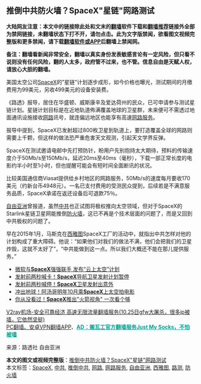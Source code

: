  <h2>推倒中共防火墙？SpaceX"星链"网路测试</h2> <p class="notice"><b>大陆网友注意：本文中的链接除此处和文末的<a href="https://github.com/bannedbook/fanqiang" >翻墙</a>软件下载和<a href="https://github.com/killgcd/justmysocks/blob/master/README.md">翻墙推荐</a>链接外全部为禁网链接，未翻墙状态下打不开，请勿点击。此为文字版禁闻，欲看图文视频完整版和更多禁闻，请下载<a href="https://github.com/bannedbook/fanqiang">翻墙软件或APP</a>后翻墙上禁闻网。</p><p>备注：翻墙看新闻非常安全，翻墙以真实身份发表敏感言论有一定风险，但只看不说则没有任何风险，翻的人太多，政府管不过来，也不管。信息自由是天赋人权，请放心大胆的翻墙。</b></p>  <div class="entry"> <p>美国太空公司<a href="https://www.bannedbook.org/bnews/tag/spacex/" class="st_tag internal_tag" rel="tag" title="标签 SpaceX 下的日志">SpaceX</a>的&#8221;星链&#8221;计划逐步成形，如今价格也曝光，测试期间的月缴费用为99美元，另收499美元的设备安装费。</p> <p></p> <p>《路透》报导，居住在华盛顿、威斯康辛及爱达荷州的民众，已可申请参与测试星链计划。星链计划目标是在近地轨道佈满覆盖地球的卫星群，未来便可不需透过地面通讯设施接收<a href="https://www.bannedbook.org/bnews/tag/%E7%BD%91%E8%B7%AF/" class="st_tag internal_tag" rel="tag" title="标签 网路 下的日志">网路</a>讯号，就连偏远地区也能享有高速<a href="https://www.bannedbook.org/bnews/tag/%E7%BD%91%E8%B7%AF%E6%9C%8D%E5%8A%A1/" class="st_tag internal_tag" rel="tag" title="标签 网路服务 下的日志">网路服务</a>。</p> <p>报导中提到，SpaceX已发射超过800枚卫星到轨道上，要打造覆盖全球的网路则需要上千颗，但这样的做法恐严重危害天文观测，引起天文学界反弹。</p>  <p>SpaceX在测试邀请电邮中先打预防针，盼用户先别抱持太大期待，预料的传输速度介于50Mb/s至150Mb/s，延迟20ms至40ms（毫秒），下载一部正常长度的电影约半小时至1小时，但也提醒可能会有短时间全面断讯的状况。</p> <p>比较美国通信商Viasat提供给乡村地区的网路服务，50Mb/s的速度每月要收170美元（约新台币4948元）。一名已支付费用的受测民众提到，后续若是不满意服务品质，SpaceX承诺在返还设备后可退款75％。</p> <p><a href="https://www.bannedbook.org/bnews/tag/%e8%87%aa%e7%94%b1%e4%ba%9a%e6%b4%b2/" class="st_tag internal_tag" rel="tag" title="标签 自由亚洲 下的日志">自由亚洲</a>曾报道，虽然<a href="https://www.bannedbook.org/bnews/tag/%e4%b8%ad%e5%85%b1/" class="st_tag internal_tag" rel="tag" title="标签 中共 下的日志">中共</a>也正试图将极权推向太空领域，但对于SpaceX的Starlink星链卫星网能推倒<a href="https://www.bannedbook.org/bnews/tag/%e9%98%b2%e7%81%ab%e5%a2%99/" class="st_tag internal_tag" rel="tag" title="标签 防火墙 下的日志">防火墙</a>，这已不再是个技术层面的问题了，而是又回到中共极权的问题了。</p> <p>早在2015年1月，马斯克在<a href="https://www.bannedbook.org/bnews/tag/%e8%a5%bf%e9%9b%85%e5%9b%be/" class="st_tag internal_tag" rel="tag" title="标签 西雅图 下的日志">西雅图</a>SpaceX工厂的活动中，就指出中共怎样对他的计划构成了重大障碍。他说：“如果他们对我们的做法不满，他们会把我们的卫星炸毁，这就不太好了”，“中共能做到这一点。所以我们大概还不能在那儿提供服务。”</p>  <ul class='op-related-articles' title='相关阅读'> <li><a href='https://www.bannedbook.org/bnews/cnnews/20201022/1418053.html' target='_blank'>微软与<b>SpaceX</b>强强联手 发布“云上太空”计划</a></li> <li><a href='https://www.bannedbook.org/bnews/baitai/20201003/1407575.html' target='_blank'>发射前两秒喊卡！<b>SpaceX</b>导航卫星发射计划暂停</a></li> <li><a href='https://www.bannedbook.org/bnews/cnnews/20201003/1407441.html' target='_blank'>发射前两秒喊停！<b>SpaceX</b>卫星发射出意外</a></li> <li><a href='https://www.bannedbook.org/bnews/yule/20200923/1401530.html' target='_blank'>冲出地球！阿汤哥明年10月乘<b>SpaceX</b>上太空拍电影</a></li> <li><a href='https://www.bannedbook.org/bnews/cnnews/20200912/1395239.html' target='_blank'>你从没看过！<b>SpaceX</b>推出"火箭视角" 一次看个够</a></li> </ul> <p class="texttj"> <a href="https://www.bannedbook.org/forum23/topic22702.html" target="_blank">V2ray机场-安全可靠经济 高速无限流量翻墙服务(10.25日gfw大屠杀，很多ip被墙，它依然坚挺)</a><br/> <a href="https://github.com/bannedbook/fanqiang/wiki/%E7%A6%81%E9%97%BB%E7%BD%91%E5%AE%89%E5%8D%93%E7%BF%BB%E5%A2%99%E6%96%B0%E9%97%BBAPP" target="_blank">PC翻墙、安卓VPN翻墙APP</a>、<span onclick="window.open('https://github.com/killgcd/justmysocks/blob/master/README.md')" style="font-weight:bold;color:#00A191;cursor:pointer;text-decoration:underline;outline:none">AD：搬瓦工官方翻墙服务Just My Socks，不怕被墙</span></p><p> 来源：路透社 自由亚洲 </p><a name='sharetosocial'></a>       <div><b>本文的图文或视频完整版</b>：<a href='https://www.bannedbook.org/bnews/lifebaike/20201028/1421737.html'>推倒中共防火墙？SpaceX"星链"网路测试</a></div>  </div><!--END ENTRY--> <div class="postfooter"> <div>本文标签：<a href="https://www.bannedbook.org/bnews/tag/spacex/" rel="tag">SpaceX</a>, <a href="https://www.bannedbook.org/bnews/tag/%e4%b8%ad%e5%85%b1/" rel="tag">中共</a>, <a href="https://www.bannedbook.org/bnews/tag/%e6%8e%a8%e5%80%92%e4%b8%ad%e5%85%b1/" rel="tag">推倒中共</a>, <a href="https://www.bannedbook.org/bnews/tag/%E7%BD%91%E8%B7%AF/" rel="tag">网路</a>, <a href="https://www.bannedbook.org/bnews/tag/%E7%BD%91%E8%B7%AF%E6%9C%8D%E5%8A%A1/" rel="tag">网路服务</a>, <a href="https://www.bannedbook.org/bnews/tag/%e8%87%aa%e7%94%b1%e4%ba%9a%e6%b4%b2/" rel="tag">自由亚洲</a>, <a href="https://www.bannedbook.org/bnews/tag/%e8%a5%bf%e9%9b%85%e5%9b%be/" rel="tag">西雅图</a>, <a href="https://www.bannedbook.org/bnews/tag/%E8%B7%AF%E6%B5%8B/" rel="tag">路测</a>, <a href="https://www.bannedbook.org/bnews/tag/%e9%98%b2%e7%81%ab%e5%a2%99/" rel="tag">防火墙</a></div>  </div><!--END POSTFOOTER--> 